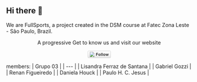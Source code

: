 ## Hi there 👋 
<!-- <img src="https://raw.githubusercontent.com/fullSports/Sig3_components/main/public/icone.png" width="20"> -->
We are FullSports, a project created in the DSM course at Fatec Zona Leste - São Paulo, Brazil. 
<!-- Get to know us and visit our website https://www.fullsports.dev.br -->

  <p align="center">A progressive Get to know us and visit our website</p>
    <p align="center">
  <a href="https://www.fullsports.dev.br" target="_blank">
    <svg xmlns="http://www.w3.org/2000/svg"
    xmlns:xlink="http://www.w3.org/1999/xlink" width="63" height="20" role="img" aria-label="Follow: ">
    <title>Follow: </title>
    <a target="_blank" xlink:href="https://twitter.com/intent/follow?screen_name=nestframework">
        <style>a:hover #llink{fill:url(#b);stroke:#ccc}a:hover #rlink{fill:#4183c4}</style>
        <linearGradient id="a" x2="0" y2="100%">
            <stop offset="0" stop-color="#fcfcfc" stop-opacity="0"/>
            <stop offset="1" stop-opacity=".1"/>
        </linearGradient>
        <linearGradient id="b" x2="0" y2="100%">
            <stop offset="0" stop-color="#ccc" stop-opacity=".1"/>
            <stop offset="1" stop-opacity=".1"/>
        </linearGradient>
        <g stroke="#d5d5d5">
            <rect stroke="none" fill="#fcfcfc" x="0.5" y="0.5" width="62" height="19" rx="2"/>
        </g>
        <image x="5" y="3" width="14" height="14" xlink:href="https://raw.githubusercontent.com/fullSports/Sig3_components/main/public/icone.png"/>
        <g aria-hidden="true" fill="#333" text-anchor="middle" font-family="Helvetica Neue,Helvetica,Arial,sans-serif" text-rendering="geometricPrecision" font-weight="700" font-size="110px" line-height="14px">
            <rect id="llink" stroke="#d5d5d5" fill="url(#a)" x=".5" y=".5" width="62" height="19" rx="2"/>
            <text aria-hidden="true" x="395" y="150" fill="#fff" transform="scale(.1)" textLength="350">Follow</text>
            <text x="395" y="140" transform="scale(.1)" textLength="350">Follow</text>
        </g>
    </a>
</svg>
  </a>
</p>

members:
| Grupo 03 |
| --- |
| Lisandra Ferraz de Santana |
| Gabriel Gozzi |
| Renan Figueiredo |
| Daniela Houck |
| Paulo H. C. Jesus |

